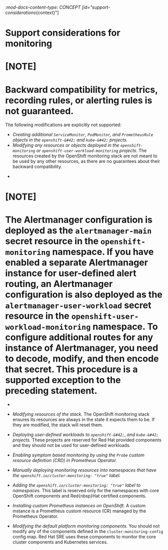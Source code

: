 :_mod-docs-content-type: CONCEPT
[id="support-considerations_{context}"]
# Support considerations for monitoring

[NOTE]
====
Backward compatibility for metrics, recording rules, or alerting rules is not guaranteed.
====

The following modifications are explicitly not supported:


* *Creating additional `ServiceMonitor`, `PodMonitor`, and `PrometheusRule` objects in the `openshift-&#42;` and `kube-&#42;` projects.*
* *Modifying any resources or objects deployed in the `openshift-monitoring` or `openshift-user-workload-monitoring` projects.* The resources created by the OpenShift monitoring stack are not meant to be used by any other resources, as there are no guarantees about their backward compatibility.
+
[NOTE]
====
The Alertmanager configuration is deployed as the `alertmanager-main` secret resource in the `openshift-monitoring` namespace.
If you have enabled a separate Alertmanager instance for user-defined alert routing, an Alertmanager configuration is also deployed as the `alertmanager-user-workload` secret resource in the `openshift-user-workload-monitoring` namespace.
To configure additional routes for any instance of Alertmanager, you need to decode, modify, and then encode that secret.
This procedure is a supported exception to the preceding statement.
====
+
* *Modifying resources of the stack.* The OpenShift monitoring stack ensures its resources are always in the state it expects them to be. If they are modified, the stack will reset them.
* *Deploying user-defined workloads to `openshift-&#42;`, and `kube-&#42;` projects.* These projects are reserved for Red Hat provided components and they should not be used for user-defined workloads.
* *Enabling symptom based monitoring by using the `Probe` custom resource definition (CRD) in Prometheus Operator.*
* *Manually deploying monitoring resources into namespaces that have the `openshift.io/cluster-monitoring: "true"` label.* 
* *Adding the `openshift.io/cluster-monitoring: "true"` label to namespaces.* This label is reserved only for the namespaces with core OpenShift components and Red{nbsp}Hat certified components.


* *Installing custom Prometheus instances on OpenShift.* A custom instance is a Prometheus custom resource (CR) managed by the Prometheus Operator.

* *Modifying the default platform monitoring components.* You should not modify any of the components defined in the `cluster-monitoring-config` config map. Red Hat SRE uses these components to monitor the core cluster components and Kubernetes services.


